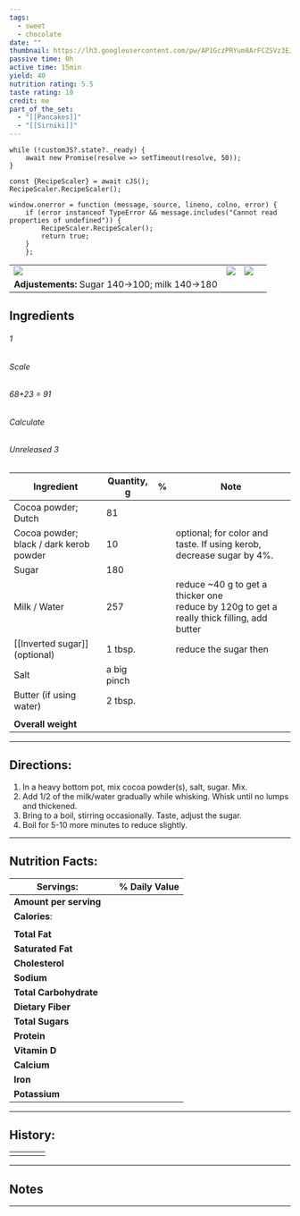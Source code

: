 ```yaml
---
tags:
  - sweet
  - chocolate
date: ""
thumbnail: https://lh3.googleusercontent.com/pw/AP1GczPRYum8ArFCZSVz3EJWFB2Xt8OwitGB3bSSwK2QPu7GPsux2X0Twq-j22p1V8hlwhenaP88wr0Pqa7XXs96VsXzxh7dIlv0adEnt0EoPynvagfvQ3g_LthzJtP0i8ZroDh0tOplLuR_E0jKAQiD1_75=w659-h879-s-no-gm?authuser=0
passive time: 0h
active time: 15min
yield: 40
nutrition rating: 5.5
taste rating: 10
credit: me
part_of_the_set:
  - "[[Pancakes]]"
  - "[[Sirniki]]"
---
```

```dataviewjs
while (!customJS?.state?._ready) { 
	await new Promise(resolve => setTimeout(resolve, 50)); 
} 

const {RecipeScaler} = await cJS();
RecipeScaler.RecipeScaler();

window.onerror = function (message, source, lineno, colno, error) {
	if (error instanceof TypeError && message.includes("Cannot read properties of undefined")) {
		RecipeScaler.RecipeScaler();
		return true;
	}
    };
```

|                                                                                                                                                                                                                                     |                                                                                                                                                                                                                                     |                                                                                                                                                                                                                                     |     |
| ----------------------------------------------------------------------------------------------------------------------------------------------------------------------------------------------------------------------------------- | ----------------------------------------------------------------------------------------------------------------------------------------------------------------------------------------------------------------------------------- | ----------------------------------------------------------------------------------------------------------------------------------------------------------------------------------------------------------------------------------- | --- |
| ![](https://lh3.googleusercontent.com/pw/AP1GczM43Zq4kK9_XLGRmawzf2CxvTU48aUJao0HTAk_gLViMbqv7cdLFEXJTm4GbEfWh1CM9w86f8SCTw1X5p58E5sZVtD9y6MaZ9suDQDVo4JUdMYDhRjQD2lW6lOeHJvube3D7wA1g_C6RxRXvv4CNyAj=w635-h879-s-no-gm?authuser=0) | ![](https://lh3.googleusercontent.com/pw/AP1GczPRYum8ArFCZSVz3EJWFB2Xt8OwitGB3bSSwK2QPu7GPsux2X0Twq-j22p1V8hlwhenaP88wr0Pqa7XXs96VsXzxh7dIlv0adEnt0EoPynvagfvQ3g_LthzJtP0i8ZroDh0tOplLuR_E0jKAQiD1_75=w659-h879-s-no-gm?authuser=0) | ![](https://lh3.googleusercontent.com/pw/AP1GczORgOuZB21Q2HqyWOPVua6DdT5CuI0ERX_2-n5IonvYkTgO3vtebzKXlkXoQFXPaQoS16afFtmftiW-TFmRlrO33KO2zV0NOMD-zRGwmS_tKdsXb97tC2xaoWCArDensY4-C6u3tvnhV5r-uHFats9L=w659-h879-s-no-gm?authuser=0) |     |
| **Adjustements:** Sugar 140->100; milk 140->180                                                                                                                                                                                     |                                                                                                                                                                                                                                     |                                                                                                                                                                                                                                     |     |


## Ingredients

###### 1
###### Scale
###### 68+23 = 91
###### Calculate
###### Unreleased 3

| Ingredient                              | Quantity, g | %   | Note                                                                                          |
| --------------------------------------- | ----------- | --- | --------------------------------------------------------------------------------------------- |
| Cocoa powder; Dutch                     | 81          |     |                                                                                               |
| Cocoa powder; black / dark kerob powder | 10          |     | optional; for color and taste. If using kerob, decrease sugar by 4%.                          |
| Sugar                                   | 180         |     |                                                                                               |
| Milk / Water                            | 257         |     | reduce ~40 g to get a thicker one<br>reduce by 120g to get a really thick filling, add butter |
| [[Inverted sugar]] (optional)           | 1 tbsp.     |     | reduce the sugar then                                                                         |
| Salt                                    | a big pinch |     |                                                                                               |
| Butter (if using water)                 | 2 tbsp.     |     |                                                                                               |
|                                         |             |     |                                                                                               |
| **Overall weight**                      |             |     |                                                                                               |




---
## Directions:

1. In a heavy bottom pot, mix cocoa powder(s), salt, sugar. Mix.
2. Add 1/2 of the milk/water gradually while whisking. Whisk until no lumps and thickened.
3. Bring to a boil, stirring occasionally.  Taste, adjust the sugar.
4. Boil for 5-10 more minutes to reduce slightly. 

---
## Nutrition Facts:

| **Servings:**          |       | % Daily Value |
| ---------------------- | ----- | ------------- |
| **Amount per serving** |       |               |
| **Calories**:          |       |               |
|                        |       |               |
| **Total Fat**          |       |               |
| **Saturated Fat**      |       |               |
| **Cholesterol**        |       |               |
| **Sodium**             |       |               |
| **Total Carbohydrate** |       |               |
| **Dietary Fiber**      |       |               |
| **Total Sugars**       |       |               |
| **Protein**            |       |               |
| **Vitamin D**          |       |               |
| **Calcium**            |       |               |
| **Iron**               |       |               |
| **Potassium**          |       |               |

---
## History:

|     |                   |                   |                   |
| --- | ----------------- | ----------------- | ----------------- |
|     |                   |                   |                   |


---
## Notes


>

---



